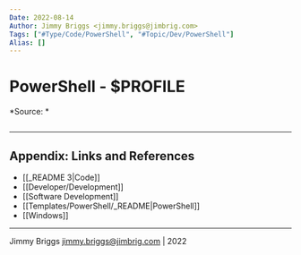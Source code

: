 ```yaml
---
Date: 2022-08-14
Author: Jimmy Briggs <jimmy.briggs@jimbrig.com>
Tags: ["#Type/Code/PowerShell", "#Topic/Dev/PowerShell"]
Alias: []
---
```


# PowerShell - $PROFILE

*Source: *

```powershell

```

***

## Appendix: Links and References

- [[_README 3|Code]]
- [[Developer/Development]]
- [[Software Development]]
- [[Templates/PowerShell/_README|PowerShell]]
- [[Windows]]


***

Jimmy Briggs <jimmy.briggs@jimbrig.com> | 2022